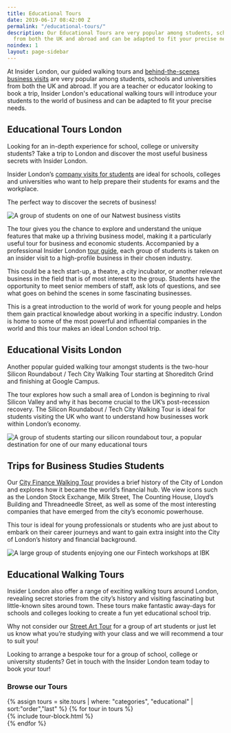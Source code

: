 ```yaml
---
title: Educational Tours
date: 2019-06-17 08:42:00 Z
permalink: "/educational-tours/"
description: Our Educational Tours are very popular among students, schools and universities
  from both the UK and abroad and can be adapted to fit your precise needs.
noindex: 1
layout: page-sidebar
---
```


At Insider London, our guided walking tours and [behind-the-scenes business visits](https://www.insider-london.co.uk/in-depth-business-visits/) are very popular among students, schools and universities from both the UK and abroad. If you are a teacher or educator looking to book a trip, Insider London's educational walking tours will introduce your students to the world of business and can be adapted to fit your precise needs.

## Educational Tours London

Looking for an in-depth experience for school, college or university students? Take a trip to London and discover the most useful business secrets with Insider London.

Insider London’s [company visits for students](https://www.insider-london.co.uk/in-depth-business-visits/) are ideal for schools, colleges and universities who want to help prepare their students for exams and the workplace.

The perfect way to discover the secrets of business!

![A group of students on one of our Natwest business vistits](/uploads/natwest-slider.jpg)

The tour gives you the chance to explore and understand the unique features that make up a thriving business model, making it a particularly useful tour for business and economic students. Accompanied by a professional Insider London [tour guide](https://www.insider-london.co.uk/tour-guides/), each group of students is taken on an insider visit to a high-profile business in their chosen industry.

This could be a tech start-up, a theatre, a city incubator, or another relevant business in the field that is of most interest to the group. Students have the opportunity to meet senior members of staff, ask lots of questions, and see what goes on behind the scenes in some fascinating businesses.

This is a great introduction to the world of work for young people and helps them gain practical knowledge about working in a specific industry. London is home to some of the most powerful and influential companies in the world and this tour makes an ideal London school trip.

## Educational Visits London

Another popular guided walking tour amongst students is the two-hour Silicon Roundabout / Tech City Walking Tour starting at Shoreditch Grind and finishing at Google Campus.

The tour explores how such a small area of London is beginning to rival Silicon Valley and why it has become crucial to the UK’s post-recession recovery. The Silicon Roundabout / Tech City Walking Tour is ideal for students visiting the UK who want to understand how businesses work within London’s economy.

![A group of students starting our silicon roundabout tour, a popular destination for one of our many educational tours](/uploads/silicon%20roundabout%20tour%20tech%20city.jpg)

## Trips for Business Studies Students

Our [City Finance Walking Tour](https://www.insider-london.co.uk/tours/london-finance-walking-tour/) provides a brief history of the City of London and explores how it became the world’s financial hub. We view icons such as the London Stock Exchange, Milk Street, The Counting House, Lloyd’s Building and Threadneedle Street, as well as some of the most interesting companies that have emerged from the city’s economic powerhouse.

This tour is ideal for young professionals or students who are just about to embark on their career journeys and want to gain extra insight into the City of London’s history and financial background.

![A large group of students enjoying one our Fintech workshops at IBK](/uploads/fintech%20workshop%20IBK.jpg)

## Educational Walking Tours

Insider London also offer a range of exciting walking tours around London, revealing secret stories from the city’s history and visiting fascinating but little-known sites around town. These tours make fantastic away-days for schools and colleges looking to create a fun yet educational school trip.

Why not consider our [Street Art Tour](https://www.insider-london.co.uk/tours/street-art-tour-london/) for a group of art students or just let us know what you’re studying with your class and we will recommend a tour to suit you!

Looking to arrange a bespoke tour for a group of school, college or university students? Get in touch with the Insider London team today to book your tour!

### Browse our Tours

<div class="layout">
{% assign tours = site.tours | where: "categories", "educational" | sort:"order","last" %}
{% for tour in tours %}
<div class="layout__item u-1/2 u-1/2-lap u-1/2-palm">
{% include tour-block.html %}
</div>
{% endfor %}
</div>